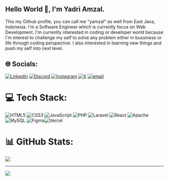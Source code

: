 ## Hello World 👋, I'm Yadri Amzal. 
This my Github profile, you can call me  "yamzal" as well from East Java, Indonesia. I'm a Software Engineer which is currently focus on Web Development. I'm currently interested in coding or developer world because I'm interest to challenge my self to solve any problem either in bussiness or life through coding perspective. I also interested in learning new things and push my self into next level.

## 🌐 Socials:
[![LinkedIn](https://img.shields.io/badge/LinkedIn-%230077B5.svg?logo=linkedin&logoColor=white)]([https://linkedin.com/in/Yadribullah-hul-amtsal](https://www.linkedin.com/in/yadribullah-hul-amtsal/)) [![Discord](https://img.shields.io/badge/Discord-%237289DA.svg?logo=discord&logoColor=white)](https://discord.gg/yamzal) [![Instagram](https://img.shields.io/badge/Instagram-%23E4405F.svg?logo=Instagram&logoColor=white)](https://instagram.com/https://www.instagram.com/rk.ymzl/)  [![X](https://img.shields.io/badge/X-black.svg?logo=X&logoColor=white)](https://x.com/https://x.com/ydr_amzl) [![email](https://img.shields.io/badge/Email-D14836?logo=gmail&logoColor=white)](mailto:yadri.amz@gmail.com) 

# 💻 Tech Stack:
![HTML5](https://img.shields.io/badge/html5-%23E34F26.svg?style=for-the-badge&logo=html5&logoColor=white) ![CSS3](https://img.shields.io/badge/css3-%231572B6.svg?style=for-the-badge&logo=css3&logoColor=white) ![JavaScript](https://img.shields.io/badge/javascript-%23323330.svg?style=for-the-badge&logo=javascript&logoColor=%23F7DF1E)  ![PHP](https://img.shields.io/badge/php-%23777BB4.svg?style=for-the-badge&logo=php&logoColor=white) ![Laravel](https://img.shields.io/badge/laravel-%23FF2D20.svg?style=for-the-badge&logo=laravel&logoColor=white) ![React](https://img.shields.io/badge/react-%2320232a.svg?style=for-the-badge&logo=react&logoColor=%2361DAFB) ![Apache](https://img.shields.io/badge/apache-%23D42029.svg?style=for-the-badge&logo=apache&logoColor=white) ![MySQL](https://img.shields.io/badge/mysql-4479A1.svg?style=for-the-badge&logo=mysql&logoColor=white) ![Figma](https://img.shields.io/badge/figma-%23F24E1E.svg?style=for-the-badge&logo=figma&logoColor=white)![Vercel](https://img.shields.io/badge/vercel-%23000000.svg?style=for-the-badge&logo=vercel&logoColor=white)
# 📊 GitHub Stats:

<!-- 
![](https://github-readme-stats.vercel.app/api?username=justyamzal&theme=dark&hide_border=false&include_all_commits=true&count_private=true)<br/> -->

![](https://github-readme-stats.vercel.app/api/top-langs/?username=justyamzal&theme=dark&hide_border=false&include_all_commits=true&count_private=true&layout=compact)

---
[![](https://visitcount.itsvg.in/api?id=justyamzal&icon=0&color=0)](https://visitcount.itsvg.in)





<!-- Proudly created with GPRM ( https://gprm.itsvg.in ) -->
